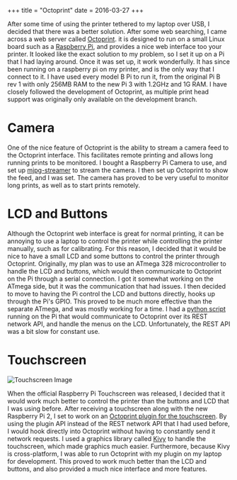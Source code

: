 +++
title = "Octoprint"
date = 2016-03-27
+++

After some time of using the printer tethered to my laptop over USB, I decided that there was a better solution. After some web searching, I came across a web server called [Octoprint](http://octoprint.org/). it is designed to run on a small Linux board such as a [Raspberry Pi](https://www.raspberrypi.org/), and provides a nice web interface too your printer. It looked like the exact solution to my problem, so I set it up on a Pi that I had laying around. Once it was set up, it work wonderfully. It has since been running on a raspberry pi on my printer, and is the only way that I connect to it. I have used every model B Pi to run it, from the original Pi B rev 1 with only 256MB RAM to the new Pi 3 with 1.2GHz and 1G RAM. I have closely followed the development of Octoprint, as multiple print head support was originally only available on the development branch.

# Camera

One of the nice feature of Octoprint is the ability to stream a camera feed to the Octoprint interface. This facilitates remote printing and allows long running prints to be monitored. I bought a Raspberry Pi Camera to use, and set up [mjpg-streamer](https://github.com/jacksonliam/mjpg-streamer) to stream the camera. I then set up Octoprint to show the feed, and I was set. The camera has proved to be very useful to monitor long prints, as well as to start prints remotely.

# LCD and Buttons

Although the Octoprint web interface is great for normal printing, it can be annoying to use a laptop to control the printer while controlling the printer manually, such as for calibrating. For this reason, I decided that it would be nice to have a small LCD and some buttons to control the printer through Octoprint. Originally, my plan was to use an ATmega 328 microcontroller to handle the LCD and buttons, which would then communicate to Octoprint on the Pi through a serial connection. I got it somewhat working on the ATmega side, but it was the communication that had issues. I then decided to move to having the Pi control the LCD and buttons directly, hooks up through the Pi's GPIO. This proved to be much more effective than the separate ATmega, and was mostly working for a time. I had a [python script](https://github.com/chickenchuck040/OctoPrint-LcdController) running on the Pi that would communicate to Octoprint over its REST network API, and handle the menus on the LCD. Unfortunately, the REST API was a bit slow for constant use.

# Touchscreen

![Touchscreen Image](img/touchscreen.jpg)

When the official Raspberry Pi Touchscreen was released, I decided that it would work much better to control the printer than the buttons and LCD that I was using before. After receiving a touchscreen along with the new Raspberry Pi 2, I set to work on an [Octoprint plugin for the touchscreen](https://github.com/chickenchuck040/OctoPrint-Lcd). By using the plugin API instead of the REST network API that I had used before, I would hook directly into Octoprint without having to constantly send it network requests. I used a graphics library called [Kivy](kivy.org) to handle the touchscreen, which made graphics much easier. Furthermore, because Kivy is cross-platform, I was able to run Octoprint with my plugin on my laptop for development. This proved to work much better than the LCD and buttons, and also provided a much nice interface and more features.
